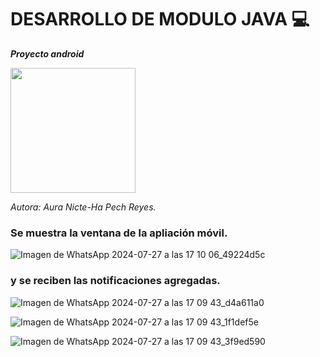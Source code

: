 # DESARROLLO DE MODULO JAVA 💻
_**Proyecto android**_

<img src="![_f8f85b7e-0373-479b-8595-5ea5766dd43e](https://github.com/user-attachments/assets/6dcf3994-57cf-4723-982c-ba152a1f360f)
" width="200" />

*Autora: Aura Nicte-Ha Pech Reyes.*


### Se muestra la ventana de la apliación móvil.


![Imagen de WhatsApp 2024-07-27 a las 17 10 06_49224d5c](https://github.com/user-attachments/assets/7c8833bc-a650-4f5a-91d6-548938871378)


### y se reciben las notificaciones agregadas.


![Imagen de WhatsApp 2024-07-27 a las 17 09 43_d4a611a0](https://github.com/user-attachments/assets/8d14cfa7-03cb-4cb9-8220-826bc2a5d080)


![Imagen de WhatsApp 2024-07-27 a las 17 09 43_1f1def5e](https://github.com/user-attachments/assets/6c81aacf-363c-4d25-b5af-f24e02478a92)


![Imagen de WhatsApp 2024-07-27 a las 17 09 43_3f9ed590](https://github.com/user-attachments/assets/894bdeee-f7d1-491b-9b1e-f3c0d0e5853e)


